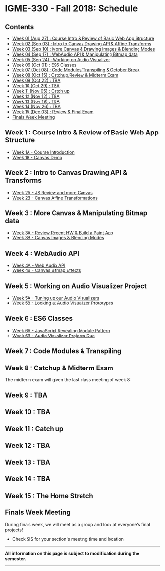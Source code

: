 
# IGME-330 - Fall 2018: Schedule

## Contents

- [Week 01 (Aug 27) : Course Intro & Review of Basic Web App Structure](#week1)
- [Week 02 (Sep 03) : Intro to Canvas Drawing API & Affine Transforms](#week2)
- [Week 03 (Sep 10) : More Canvas & Drawing Images & Blending Modes](#week3)
- [Week 04 (Sep 17) : WebAudio API & Manipulating Bitmap data](#week4)
- [Week 05 (Sep 24) : Working on Audio Visualizer](#week5)
- [Week 06 (Oct 01) : ES6 Classes](#week6)
- [Week 07 (Oct 08) : Code Modules/Transpiling & October Break](#week7)
- [Week 08 (Oct 15) : Catchup,Review & Midterm Exam](#week8)
- [Week 09 (Oct 22) : TBA](#week9)
- [Week 10 (Oct 29) : TBA](#week10)
- [Week 11 (Nov 05) : Catch up](#week11)
- [Week 12 (Nov 12) : TBA](#week12)
- [Week 13 (Nov 19) : TBA](#week13)
- [Week 14 (Nov 26) : TBA](#week14)
- [Week 15 (Dec 03) : Review & Final Exam](#week15)
- [Finals Week Meeting](#finalsweek)


## <a id="week1">Week 1 : Course Intro & Review of Basic Web App Structure
  
  - [Week 1A - Course Introduction](weekly/week-01A-notes.md)
  - [Week 1B - Canvas Demo](weekly/week-01B-notes.md)
  
## <a id="week2">Week 2 : Intro to Canvas Drawing API & Transforms
  - [Week 2A - JS Review and more Canvas](weekly/week-02A-notes.md)
  - [Week 2B - Canvas Affine Transformations](weekly/week-02B-notes.md)
  
## <a id="week3">Week 3 : More Canvas & Manipulating Bitmap data
  - [Week 3A - Review Recent HW & Build a Paint App](weekly/week-03A-notes.md)
  - [Week 3B - Canvas Images & Blending Modes](weekly/week-03B-notes.md)
 
## <a id="week4">Week 4 : WebAudio API
  - [Week 4A - Web Audio API](weekly/week-04A-notes.md)
  - [Week 4B - Canvas Bitmap Effects](weekly/week-04B-notes.md)
 
  
## <a id="week5">Week 5 : Working on Audio Visualizer Project
  - [Week 5A - Tuning up our Audio Visualizers](weekly/week-05A-notes.md)
  - [Week 5B - Looking at Audio Visualizer Prototypes](weekly/week-05B-notes.md)
 
  
## <a id="week6">Week 6 : ES6 Classes
  - [Week 6A - JavaScript Revealing Module Pattern](weekly/week-06A-notes.md)
  - [Week 6B - Audio Visualizer Projects Due](weekly/week-06B-notes.md)
 
## <a id="week7">Week 7 : Code Modules & Transpiling
   
 
 
## <a id="week8">Week 8 : Catchup & Midterm Exam
  
The midterm exam will given the last class meeting of week 8
  
 
  
## <a id="week9">Week 9 :  TBA
  
  
## <a id="week10">Week 10 : TBA
  
  
## <a id="week11">Week 11  : Catch up
  
## <a id="week12">Week 12  : TBA
  
  
## <a id="week13">Week 13 : TBA
  

  
## <a id="week14">Week 14 : TBA
 
 
 
 ## <a id="week15">Week 15 : The Home Stretch
  
  
## <a id="finalsweek">Finals Week Meeting

During finals week, we will meet as a group and look at everyone's final projects! 
- Check SIS for your section's meeting time and location

<hr>

**All information on this page is subject to modification during the semester.**

<hr>
